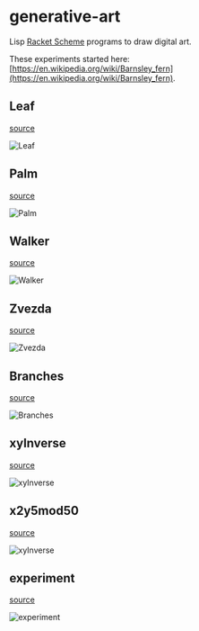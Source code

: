 # generative-art

Lisp [Racket Scheme](https://racket-lang.org/) programs to draw digital art.

These experiments started here: [https://en.wikipedia.org/wiki/Barnsley_fern](https://en.wikipedia.org/wiki/Barnsley_fern).

## Leaf

[source](src/leaf)

![Leaf](src/leaf/leaf.png)

## Palm

[source](src/palm)

![Palm](src/palm/palm.png)

## Walker

[source](src/walker)

![Walker](src/walker/walker.png)

## Zvezda

[source](src/zvezda)

![Zvezda](src/zvezda/zvezda.png)

## Branches

[source](src/branches)

![Branches](src/branches/branches.png)

## xyInverse

[source](src/xyinverse)

![xyInverse](src/xyinverse/xyinverse.png)

## x2y5mod50

[source](src/x2y5mod50)

![xyInverse](src/x2y5mod50/x2y5mod50.png)

## experiment

[source](src/experiment)

![experiment](src/experiment/experiment.png)
